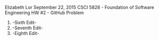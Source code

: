 Elizabeth Lor
September 22, 2015
CSCI 5828 - Foundation of Software Engineering
HW #2 - GitHub Problem

1. -Sixth Edit-
2. -Seventh Edit-
3. -Eighth Edit-